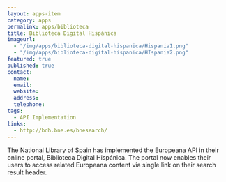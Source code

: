 ```yaml
---
layout: apps-item
category: apps
permalink: apps/biblioteca
title: Biblioteca Digital Hispánica
imageurl: 
  - "/img/apps/biblioteca-digital-hispanica/Hispania1.png"
  - "/img/apps/biblioteca-digital-hispanica/HIspania2.png"
featured: true
published: true
contact:
  name: 
  email: 
  website: 
  address: 
  telephone: 
tags: 
  - API Implementation
links:
  - http://bdh.bne.es/bnesearch/
---
```


The National Library of Spain has implemented the Europeana API in their online portal, Biblioteca Digital Hispánica. The portal now enables their users to access related Europeana content via single link on their search result header.

